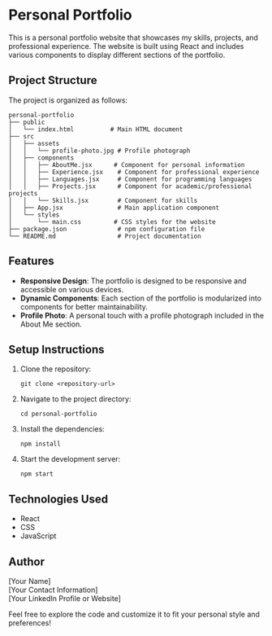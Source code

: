 # Personal Portfolio

This is a personal portfolio website that showcases my skills, projects, and professional experience. The website is built using React and includes various components to display different sections of the portfolio.

## Project Structure

The project is organized as follows:

```
personal-portfolio
├── public
│   └── index.html          # Main HTML document
├── src
│   ├── assets
│   │   └── profile-photo.jpg # Profile photograph
│   ├── components
│   │   ├── AboutMe.jsx      # Component for personal information
│   │   ├── Experience.jsx    # Component for professional experience
│   │   ├── Languages.jsx     # Component for programming languages
│   │   ├── Projects.jsx      # Component for academic/professional projects
│   │   └── Skills.jsx        # Component for skills
│   ├── App.jsx               # Main application component
│   └── styles
│       └── main.css         # CSS styles for the website
├── package.json              # npm configuration file
└── README.md                 # Project documentation
```

## Features

- **Responsive Design**: The portfolio is designed to be responsive and accessible on various devices.
- **Dynamic Components**: Each section of the portfolio is modularized into components for better maintainability.
- **Profile Photo**: A personal touch with a profile photograph included in the About Me section.

## Setup Instructions

1. Clone the repository:
   ```
   git clone <repository-url>
   ```
2. Navigate to the project directory:
   ```
   cd personal-portfolio
   ```
3. Install the dependencies:
   ```
   npm install
   ```
4. Start the development server:
   ```
   npm start
   ```

## Technologies Used

- React
- CSS
- JavaScript

## Author

[Your Name]  
[Your Contact Information]  
[Your LinkedIn Profile or Website]  

Feel free to explore the code and customize it to fit your personal style and preferences!